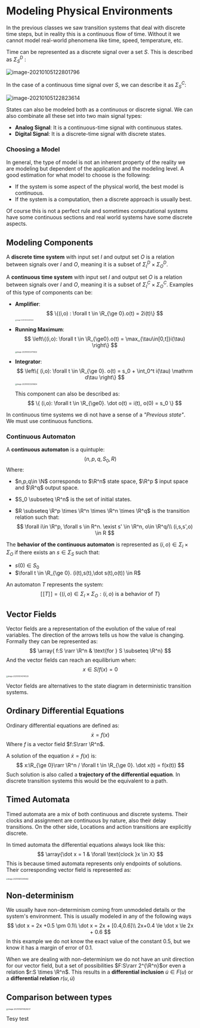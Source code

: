 # Modeling Physical Environments

In the previous classes we saw transition systems that deal with discrete time steps, but in reality this is a continuous flow of time. Without it we cannot model real-world phenomena like time, speed, temperature, etc.

Time can be represented as a discrete signal over a set $S$. This is described as $\Sigma_S^D$ :

![image-20210105122801796](Resources/Untitled/image-20210105122801796.png)

In the case of a continuous time signal over $S$, we can describe it as $\Sigma_S^C$: 

![image-20210105122823614](Resources/Untitled/image-20210105122823614.png)

 States can also be modeled both as a continuous or discrete signal. We can also combinate all these set into two main signal types:

- **Analog Signal**: It is a continuous-time signal with continuous states.
- **Digital Signal**: It is a discrete-time signal with discrete states.

### Choosing a Model

In general, the type of model is not an inherent property of the reality we are modeling but dependent of the application and the modeling level. A good estimation for what model to choose is the following:

- If the system is some aspect of the physical world, the best model is continuous.
- If the system is a computation, then a discrete approach is usually best.

Of course this is not a perfect rule and sometimes computational systems have some continuous sections and real world systems have some discrete aspects.

## Modeling Components

A **discrete time system** with input set $I$ and output set $O$ is a relation between signals over $I$ and $O$, meaning it is a subset of $\Sigma_I^D \times \Sigma_O^D$.

A **continuous time system** with input set $I$ and output set $O$ is a relation between signals over $I$ and $O$, meaning it is a subset of $\Sigma_I^C \times \Sigma_O^C$. Examples of this type of components can be:

- **Amplifier**: 
  $$
  \{(i,o) : \forall t \in \R_{\ge 0}.o(t) = 2i(t)\}
  $$
  <img src="Resources/Untitled/image-20210105124515922.png" alt="image-20210105124515922" style="zoom:25%;" />

- **Running Maximum**:
  $$
  \left\{(i,o): \forall t \in \R_{\ge0}.o(t) = \max_{\tau\in[0,t]}i(\tau) \right\}
  $$
  <img src="Resources/Untitled/image-20210105124719632.png" alt="image-20210105124719632" style="zoom:30%;" />

- **Integrator**:
  $$
  \left\{
  (i,o): \forall t \in \R_{\ge 0}. o(t) = s_0 + \int_0^t i(\tau) \mathrm d\tau
  \right\}
  $$
  <img src="Resources/Untitled/image-20210105125016654.png" alt="image-20210105125016654" style="zoom:30%;" />

  This component can also be described as:
  $$
  \{
  (i,o): \forall t \in \R_{\ge0}. \dot o(t) = i(t), o(0) = s_0
  \}
  $$

In continuous time systems  we di not have a sense of a *"Previous state"*. We must use continuous functions.

### Continuous Automaton

A **continuous automaton** is a quintuple:
$$
(n,p,q,S_0,R)
$$
Where:

- $n,p,q\in \N$ corresponds to $\R^n$ state space, $\R^p $ input space and $\R^q$ output space.

- $S_0 \subseteq \R^n$ is the set of initial states.

- $R \subseteq \R^p \times \R^n \times \R^n \times \R^q$ is the transition relation such that:
  $$
  \forall i\in \R^p, \forall s \in R^n. \exist s' \in \R^n, o\in \R^q/\\
  (i,s,s',o) \in R
  $$

The **behavior of the continuous automaton** is represented as $(i,o) \in \Sigma_I \times\Sigma_O$ if there exists an $s\in \Sigma_S$ such that:

- $s(0) \in S_0$
- $\forall t \in \R_{\ge 0}. (i(t),s(t),\dot s(t),o(t)) \in R$

An automaton $T$ represents the system:
$$
[\![T]\!] = \{(i,o) \in \Sigma_I \times\Sigma_O: (i,o) \text{ is a behavior of }T\}
$$


## Vector Fields

Vector fields are a representation of the evolution of the value of real variables. The direction of the arrows tells us how the value is changing. Formally they can be represented as:
$$
\array{
f:S \rarr \R^n & \text{for } S \subseteq \R^n}
$$
And the vector fields can reach an equilibrium when:
$$
x\in S / f(x) = 0
$$
<img src="Resources/Untitled/image-20210105140740529.png" alt="image-20210105140740529" style="zoom:30%;" />

Vector fields are alternatives to the state diagram in deterministic transition systems.

## Ordinary Differential Equations

Ordinary differential equations are defined as:
$$
\dot x = f(x)
$$
 Where $f$ is a vector field $f:S\rarr \R^n$. 

A solution of the equation $\dot x = f(x)$ is:
$$
x:\R_{\ge 0}\rarr \R^n / \forall t \in \R_{\ge 0}. \dot x(t) = f(x(t))
$$
Such solution is also called a **trajectory of the differential equation**. In discrete transition systems this would be the equivalent to a path.

## Timed Automata

Timed automata are a mix of both continuous and discrete systems. Their clocks and assignment are continuous by nature, also their delay transitions. On the other side, Locations and action transitions are explicitly discrete. 

In timed automata the differential equations always look like this:
$$
\array{\dot x = 1 & \forall \text{clock }x \in X}
$$
This is because timed automata represents only endpoints of solutions. Their corresponding vector field is represented as:

<img src="Resources/12- Modeling of Physical Environments/image-20210106103818482.png" alt="image-20210106103818482" style="zoom:30%;" />

## Non-determinism

We usually have non-determinism coming from unmodeled details or the system's environment. This is usually modeled in any of the following ways
$$
\dot x = 2x +0.5 \pm 0.1\\
\dot x = 2x + [0.4,0.6]\\
2x+0.4  \le \dot x \le 2x + 0.6
$$
In this example we do not know the exact value of the constant $0.5$, but we know it has a margin of error of $0.1$. 

When we are dealing with non-determinism we do not have an unit direction for our vector field, but a set of possibilities $F:S\rarr 2^{\R^n}$or even a relation $r:S \times \R^n$. This results in a **differential inclusion** $\dot u \in F(u)$ or a **differential relation** $r(u,\dot u)$

## Comparison between types

<img src="Resources/12- Modeling of Physical Environments/image-20210106110829237.png" alt="image-20210106110829237" style="zoom:33%;" />

Tesy test